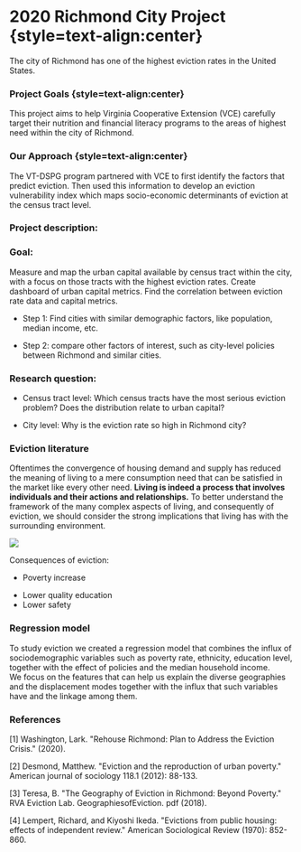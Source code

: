 
# 2020 Richmond City Project {style=text-align:center}

The city of Richmond has one of the highest eviction rates in the United States. 
### Project Goals {style=text-align:center}

This project aims to help Virginia Cooperative Extension (VCE) carefully target their nutrition and financial literacy programs to the areas of highest need within the city of Richmond.

### Our Approach {style=text-align:center}

The VT-DSPG program partnered with VCE to first identify the factors that predict eviction. Then used this information to develop an eviction vulnerability index which maps socio-economic determinants of eviction at the census tract level.


### Project description: 


### Goal: 
Measure and map the urban capital available by census tract within the city, with a focus on those tracts with the highest eviction rates. Create dashboard of urban capital metrics. 
Find the correlation between eviction rate data and capital metrics. 

* Step 1: Find cities with similar demographic factors, like population, median income, etc.  
+ Step 2: compare other factors of interest, such as city-level policies between Richmond and similar cities.  
 

### Research question:  
* Census tract level: Which census tracts have the most serious eviction problem? Does the distribution relate to urban capital? 
+ City level: Why is the eviction rate so high in Richmond city? 
 

### Eviction literature 
Oftentimes the convergence of housing demand and supply has reduced the meaning of living to a mere consumption need that can be satisfied in the market like every other need. __Living is indeed a process that involves individuals and their actions and relationships.__
To better understand the framework of the many complex aspects of living, and consequently of eviction, we should consider the strong implications that living has with the surrounding environment. 

 ![](/Users/wonderwei/Desktop/ev_fr.png)

Consequences of eviction: 

* Poverty increase 
+ Lower quality education 
+ Lower safety 



### Regression model 
To study eviction we created a regression model that combines the influx of sociodemographic variables such as poverty rate, ethnicity, education level, together with the effect of policies and the median household income.  
We focus on the features that can help us explain the diverse geographies and the displacement modes together with the influx that such variables have and the linkage among them.  

 

### References 

[1] Washington, Lark. "Rehouse Richmond: Plan to Address the Eviction Crisis." (2020). 

[2] Desmond, Matthew. "Eviction and the reproduction of urban poverty." American journal of sociology 118.1 (2012): 88-133. 

[3] Teresa, B. "The Geography of Eviction in Richmond: Beyond Poverty." RVA Eviction Lab. GeographiesofEviction. pdf (2018). 

[4] Lempert, Richard, and Kiyoshi Ikeda. "Evictions from public housing: effects of independent review." American Sociological Review (1970): 852-860. 
